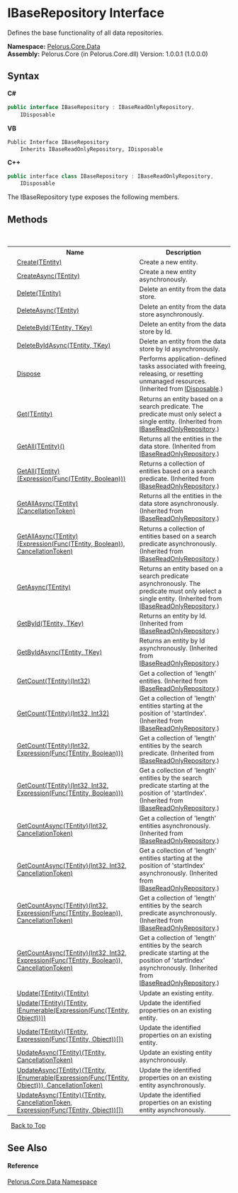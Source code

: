 # IBaseRepository Interface
 

Defines the base functionality of all data repositories.

**Namespace:**&nbsp;<a href="E27DB326">Pelorus.Core.Data</a><br />**Assembly:**&nbsp;Pelorus.Core (in Pelorus.Core.dll) Version: 1.0.0.1 (1.0.0.0)

## Syntax

**C#**<br />
``` C#
public interface IBaseRepository : IBaseReadOnlyRepository, 
	IDisposable
```

**VB**<br />
``` VB
Public Interface IBaseRepository
	Inherits IBaseReadOnlyRepository, IDisposable
```

**C++**<br />
``` C++
public interface class IBaseRepository : IBaseReadOnlyRepository, 
	IDisposable
```

The IBaseRepository type exposes the following members.


## Methods
&nbsp;<table><tr><th></th><th>Name</th><th>Description</th></tr><tr><td>![Public method](media/pubmethod.gif "Public method")</td><td><a href="5AA02AF6">Create(TEntity)</a></td><td>
Create a new entity.</td></tr><tr><td>![Public method](media/pubmethod.gif "Public method")</td><td><a href="E0F43453">CreateAsync(TEntity)</a></td><td>
Create a new entity asynchronously.</td></tr><tr><td>![Public method](media/pubmethod.gif "Public method")</td><td><a href="3CFB66F">Delete(TEntity)</a></td><td>
Delete an entity from the data store.</td></tr><tr><td>![Public method](media/pubmethod.gif "Public method")</td><td><a href="FE2A289F">DeleteAsync(TEntity)</a></td><td>
Delete an entity from the data store asynchronously.</td></tr><tr><td>![Public method](media/pubmethod.gif "Public method")</td><td><a href="F1FD5CEB">DeleteById(TEntity, TKey)</a></td><td>
Delete an entity from the data store by Id.</td></tr><tr><td>![Public method](media/pubmethod.gif "Public method")</td><td><a href="8E697057">DeleteByIdAsync(TEntity, TKey)</a></td><td>
Delete an entity from the data store by Id asynchronously.</td></tr><tr><td>![Public method](media/pubmethod.gif "Public method")</td><td><a href="http://msdn2.microsoft.com/en-us/library/es4s3w1d" target="_blank">Dispose</a></td><td>
Performs application-defined tasks associated with freeing, releasing, or resetting unmanaged resources.
 (Inherited from <a href="http://msdn2.microsoft.com/en-us/library/aax125c9" target="_blank">IDisposable</a>.)</td></tr><tr><td>![Public method](media/pubmethod.gif "Public method")</td><td><a href="4ECBA225">Get(TEntity)</a></td><td>
Returns an entity based on a search predicate. The predicate must only select a single entity.
 (Inherited from <a href="E4B31551">IBaseReadOnlyRepository</a>.)</td></tr><tr><td>![Public method](media/pubmethod.gif "Public method")</td><td><a href="7E6707CF">GetAll(TEntity)()</a></td><td>
Returns all the entities in the data store.
 (Inherited from <a href="E4B31551">IBaseReadOnlyRepository</a>.)</td></tr><tr><td>![Public method](media/pubmethod.gif "Public method")</td><td><a href="7B48E7B8">GetAll(TEntity)(Expression(Func(TEntity, Boolean)))</a></td><td>
Returns a collection of entities based on a search predicate.
 (Inherited from <a href="E4B31551">IBaseReadOnlyRepository</a>.)</td></tr><tr><td>![Public method](media/pubmethod.gif "Public method")</td><td><a href="840CA4EF">GetAllAsync(TEntity)(CancellationToken)</a></td><td>
Returns all the entities in the data store asynchronously.
 (Inherited from <a href="E4B31551">IBaseReadOnlyRepository</a>.)</td></tr><tr><td>![Public method](media/pubmethod.gif "Public method")</td><td><a href="6B25373D">GetAllAsync(TEntity)(Expression(Func(TEntity, Boolean)), CancellationToken)</a></td><td>
Returns a collection of entities based on a search predicate asynchronously.
 (Inherited from <a href="E4B31551">IBaseReadOnlyRepository</a>.)</td></tr><tr><td>![Public method](media/pubmethod.gif "Public method")</td><td><a href="AD02E4E">GetAsync(TEntity)</a></td><td>
Returns an entity based on a search predicate asynchronously. The predicate must only select a single entity.
 (Inherited from <a href="E4B31551">IBaseReadOnlyRepository</a>.)</td></tr><tr><td>![Public method](media/pubmethod.gif "Public method")</td><td><a href="D9BB36DD">GetById(TEntity, TKey)</a></td><td>
Returns an entity by Id.
 (Inherited from <a href="E4B31551">IBaseReadOnlyRepository</a>.)</td></tr><tr><td>![Public method](media/pubmethod.gif "Public method")</td><td><a href="94AD86F8">GetByIdAsync(TEntity, TKey)</a></td><td>
Returns an entity by Id asynchronously.
 (Inherited from <a href="E4B31551">IBaseReadOnlyRepository</a>.)</td></tr><tr><td>![Public method](media/pubmethod.gif "Public method")</td><td><a href="92CF2AFA">GetCount(TEntity)(Int32)</a></td><td>
Get a collection of 'length' entities.
 (Inherited from <a href="E4B31551">IBaseReadOnlyRepository</a>.)</td></tr><tr><td>![Public method](media/pubmethod.gif "Public method")</td><td><a href="78E3D65">GetCount(TEntity)(Int32, Int32)</a></td><td>
Get a collection of 'length' entities starting at the position of 'startIndex'.
 (Inherited from <a href="E4B31551">IBaseReadOnlyRepository</a>.)</td></tr><tr><td>![Public method](media/pubmethod.gif "Public method")</td><td><a href="78E3D67">GetCount(TEntity)(Int32, Expression(Func(TEntity, Boolean)))</a></td><td>
Get a collection of 'length' entities by the search predicate.
 (Inherited from <a href="E4B31551">IBaseReadOnlyRepository</a>.)</td></tr><tr><td>![Public method](media/pubmethod.gif "Public method")</td><td><a href="78E3D68">GetCount(TEntity)(Int32, Int32, Expression(Func(TEntity, Boolean)))</a></td><td>
Get a collection of 'length' entities by the search predicate starting at the position of 'startIndex'.
 (Inherited from <a href="E4B31551">IBaseReadOnlyRepository</a>.)</td></tr><tr><td>![Public method](media/pubmethod.gif "Public method")</td><td><a href="4D3F93F7">GetCountAsync(TEntity)(Int32, CancellationToken)</a></td><td>
Get a collection of 'length' entities asynchronously.
 (Inherited from <a href="E4B31551">IBaseReadOnlyRepository</a>.)</td></tr><tr><td>![Public method](media/pubmethod.gif "Public method")</td><td><a href="4D3D93F7">GetCountAsync(TEntity)(Int32, Int32, CancellationToken)</a></td><td>
Get a collection of 'length' entities starting at the position of 'startIndex' asynchronously.
 (Inherited from <a href="E4B31551">IBaseReadOnlyRepository</a>.)</td></tr><tr><td>![Public method](media/pubmethod.gif "Public method")</td><td><a href="4D4093F7">GetCountAsync(TEntity)(Int32, Expression(Func(TEntity, Boolean)), CancellationToken)</a></td><td>
Get a collection of 'length' entities by the search predicate asynchronously.
 (Inherited from <a href="E4B31551">IBaseReadOnlyRepository</a>.)</td></tr><tr><td>![Public method](media/pubmethod.gif "Public method")</td><td><a href="E90BA966">GetCountAsync(TEntity)(Int32, Int32, Expression(Func(TEntity, Boolean)), CancellationToken)</a></td><td>
Get a collection of 'length' entities by the search predicate starting at the position of 'startIndex' asynchronously.
 (Inherited from <a href="E4B31551">IBaseReadOnlyRepository</a>.)</td></tr><tr><td>![Public method](media/pubmethod.gif "Public method")</td><td><a href="8E4F5357">Update(TEntity)(TEntity)</a></td><td>
Update an existing entity.</td></tr><tr><td>![Public method](media/pubmethod.gif "Public method")</td><td><a href="5846925D">Update(TEntity)(TEntity, IEnumerable(Expression(Func(TEntity, Object))))</a></td><td>
Update the identified properties on an existing entity.</td></tr><tr><td>![Public method](media/pubmethod.gif "Public method")</td><td><a href="403CF02E">Update(TEntity)(TEntity, Expression(Func(TEntity, Object))[])</a></td><td>
Update the identified properties on an existing entity.</td></tr><tr><td>![Public method](media/pubmethod.gif "Public method")</td><td><a href="AACCF0DC">UpdateAsync(TEntity)(TEntity, CancellationToken)</a></td><td>
Update an existing entity asynchronously.</td></tr><tr><td>![Public method](media/pubmethod.gif "Public method")</td><td><a href="BED3635D">UpdateAsync(TEntity)(TEntity, IEnumerable(Expression(Func(TEntity, Object))), CancellationToken)</a></td><td>
Update the identified properties on an existing entity asynchronously.</td></tr><tr><td>![Public method](media/pubmethod.gif "Public method")</td><td><a href="1F67F0DC">UpdateAsync(TEntity)(TEntity, CancellationToken, Expression(Func(TEntity, Object))[])</a></td><td>
Update the identified properties on an existing entity asynchronously.</td></tr></table>&nbsp;
<a href="#ibaserepository-interface">Back to Top</a>

## See Also


#### Reference
<a href="E27DB326">Pelorus.Core.Data Namespace</a><br />